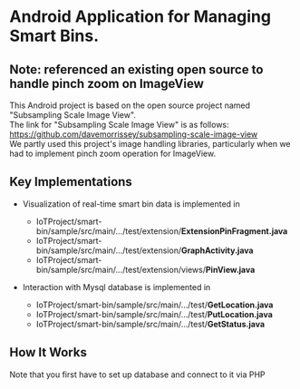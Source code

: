 # Android Application for Managing Smart Bins.

## Note: referenced an existing open source to handle pinch zoom on ImageView
This Android project is based on the open source project named "Subsampling Scale Image View".<br>
The link for "Subsampling Scale Image View" is as follows: https://github.com/davemorrissey/subsampling-scale-image-view<br>
We partly used this project's image handling libraries, particularly when we had to implement pinch zoom operation for ImageView.<br>

## Key Implementations
- Visualization of real-time smart bin data is implemented in 
  * IoTProject/smart-bin/sample/src/main/.../test/extension/<b>ExtensionPinFragment.java</b>
  * IoTProject/smart-bin/sample/src/main/.../test/extension/<b>GraphActivity.java</b>
  * IoTProject/smart-bin/sample/src/main/.../test/extension/views/<b>PinView.java</b>

- Interaction with Mysql database is implemented in
  * IoTProject/smart-bin/sample/src/main/.../test/<b>GetLocation.java</b>
  * IoTProject/smart-bin/sample/src/main/.../test/<b>PutLocation.java</b>
  * IoTProject/smart-bin/sample/src/main/.../test/<b>GetStatus.java</b>

## How It Works
Note that you first have to set up database and connect to it via PHP
